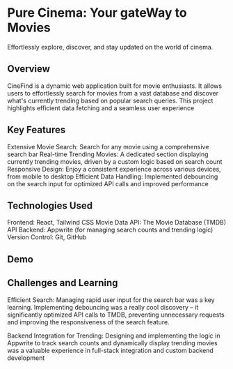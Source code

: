 <h1>Pure Cinema: Your gateWay to Movies</h1>
Effortlessly explore, discover, and stay updated on the world of cinema.

<h2>Overview</h2>
<p>CineFind is a dynamic web application built for movie enthusiasts. 
  It allows users to effortlessly search for movies from a vast database and discover what's currently trending based on popular search queries. 
  This project highlights efficient data fetching and a seamless user experience</p>

<h2>Key Features</h2>
Extensive Movie Search: Search for any movie using a comprehensive search bar
Real-time Trending Movies: A dedicated section displaying currently trending movies, driven by a custom logic based on search count
Responsive Design: Enjoy a consistent experience across various devices, from mobile to desktop
Efficient Data Handling: Implemented debouncing on the search input for optimized API calls and improved performance

<h2>Technologies Used</h2>
Frontend: React, Tailwind CSS
Movie Data API: The Movie Database (TMDB) API
Backend: Appwrite (for managing search counts and trending logic)
Version Control: Git, GitHub

<h2>Demo</h2>

<h2>Challenges and Learning</h2>
<p>Efficient Search: Managing rapid user input for the search bar was a key learning. 
Implementing debouncing was a really cool discovery – it significantly optimized API calls to TMDB, preventing unnecessary requests and improving the responsiveness of the search feature.</p>
<p>Backend Integration for Trending: Designing and implementing the logic in Appwrite to track search counts and dynamically display
trending movies was a valuable experience in full-stack integration and custom backend development</p>


